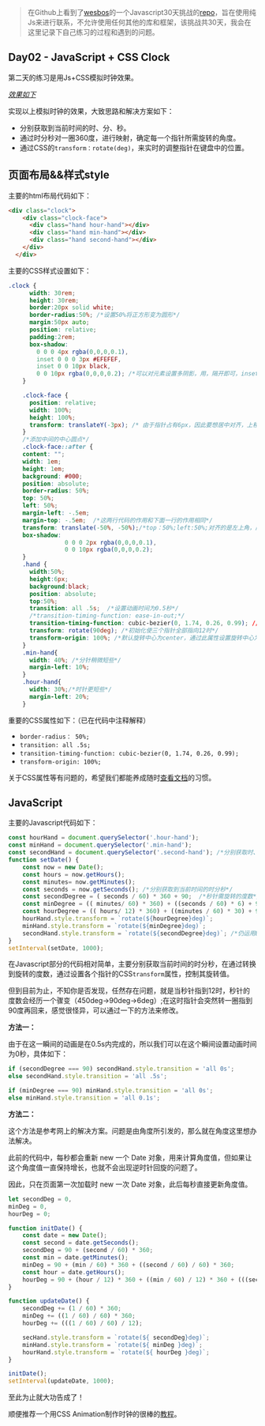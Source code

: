 > 在Github上看到了[wesbos](https://twitter.com/wesbos)的一个Javascript30天挑战的[repo](https://github.com/wesbos/JavaScript30)，旨在使用纯Js来进行联系，不允许使用任何其他的库和框架，该挑战共30天，我会在这里记录下自己练习的过程和遇到的问题。

## Day02 - JavaScript + CSS Clock

第二天的练习是用Js+CSS模拟时钟效果。

_[效果如下](http://htmlpreview.github.io/?https://github.com/winar-jin/JavaScript30-Challenge/blob/master/02%20-%20JS%20%2B%20CSS%20Clock/index.html)_

实现以上模拟时钟的效果，大致思路和解决方案如下：
* 分别获取到当前时间的时、分、秒。
* 通过时分秒对一圈360度，进行映射，确定每一个指针所需旋转的角度。
* 通过CSS的`transform：rotate(deg)`，来实时的调整指针在键盘中的位置。

## 页面布局&&样式style
主要的html布局代码如下：
```html
<div class="clock">
    <div class="clock-face">
      <div class="hand hour-hand"></div>
      <div class="hand min-hand"></div>
      <div class="hand second-hand"></div>
    </div>
  </div>
```
主要的CSS样式设置如下：
```CSS
.clock {
      width: 30rem;
      height: 30rem;
      border:20px solid white;
      border-radius:50%; /*设置50%将正方形变为圆形*/
      margin:50px auto;
      position: relative;
      padding:2rem;
      box-shadow:
        0 0 0 4px rgba(0,0,0,0.1),
        inset 0 0 0 3px #EFEFEF,
        inset 0 0 10px black,
        0 0 10px rgba(0,0,0,0.2); /*可以对元素设置多阴影，用，隔开即可，inset表示内阴影*/
    }

    .clock-face {
      position: relative;
      width: 100%;
      height: 100%;
      transform: translateY(-3px); /* 由于指针占有6px，因此要想居中对齐，上移3px */
    }
    /*添加中间的中心圆点*/
    .clock-face::after {
    content: "";
    width: 1em;
    height: 1em;
    background: #000;
    position: absolute;
    border-radius: 50%;
    top: 50%;
    left: 50%;
    margin-left: -.5em;
    margin-top: -.5em;  /*这两行代码的作用和下面一行的作用相同*/
    transform: translate(-50%, -50%);/*top：50%;left:50%;对齐的是左上角，应该在向左上移动自身尺寸的50%*/
    box-shadow:
                0 0 0 2px rgba(0,0,0,0.1),
                0 0 10px rgba(0,0,0,0.2);
    }
    .hand {
      width:50%;
      height:6px;
      background:black;
      position: absolute;
      top:50%;
      transition: all .5s;  /*设置动画时间为0.5秒*/
      /*transition-timing-function: ease-in-out;*/
      transition-timing-function: cubic-bezier(0, 1.74, 0.26, 0.99); //cubic-bezier()函数可以自定义过度时间函数
      transform: rotate(90deg); /*初始化使三个指针全部指向12时*/
      transform-origin: 100%; /*默认旋转中心为center，通过此属性设置旋转中心为最右侧，也可设置为：right*/
    }
    .min-hand{
      width: 40%; /*分针稍微短些*/
      margin-left: 10%;
    }
    .hour-hand{
      width: 30%;/*时针更短些*/
      margin-left: 20%;
    }
```
重要的CSS属性如下：（已在代码中注释解释）
* `border-radius： 50%;`
* `transition: all .5s;` 
* `transition-timing-function: cubic-bezier(0, 1.74, 0.26, 0.99);`
* `transform-origin: 100%;`

关于CSS属性等有问题的，希望我们都能养成随时[查看文档](http://www.ayqy.net/doc/css2-1/cover.html)的习惯。

## JavaScript

主要的Javascript代码如下：
```JavaScript
const hourHand = document.querySelector('.hour-hand'); 
const minHand = document.querySelector('.min-hand'); 
const secondHand = document.querySelector('.second-hand'); /*分别获取时、分、秒针*/
function setDate() {
    const now = new Date();
    const hours = now.getHours();
    const minutes= now.getMinutes();
    const seconds = now.getSeconds(); /*分别获取到当前时间的时分秒*/
    const secondDegree = ( seconds / 60) * 360 + 90;  /*秒针需旋转的度数*/
    const minDegree = (( minutes/ 60) * 360) + ((seconds / 60) * 6) + 90; /*分针需旋转的度数：当前分钟数 + 秒数在分钟的映射（如过了30秒，相当于半分钟）*/
    const hourDegree = (( hours/ 12) * 360) + ((minutes / 60) * 30) + 90; /*时针需旋转的度数：当前时数 + 分钟在小时的映射（如过了30分钟，相当于半小时）*/
    hourHand.style.transform = `rotate(${hourDegree}deg)`;
    minHand.style.transform = `rotate(${minDegree}deg)`;
    secondHand.style.transform = `rotate(${secondDegree}deg)`; /*仍运用ES6的模板字符串，分别将当前的旋转度数传入，使各指针旋转*/
}
setInterval(setDate, 1000);
```

在Javascript部分的代码相对简单，主要分别获取当前时间的时分秒，在通过转换到旋转的度数，通过设置各个指针的CSS`transform`属性，控制其旋转值。

但到目前为止，不知你是否发现，任然存在问题，就是当秒针指到12时，秒针的度数会经历一个骤变（450deg->90deg->6deg）;在这时指针会突然转一圈指到90度再回来，感觉很怪异，可以通过一下的方法来修改。

__方法一：__

由于在这一瞬间的动画是在0.5s内完成的，所以我们可以在这个瞬间设置动画时间为0秒，具体如下：
```JavaScript
if (secondDegree === 90) secondHand.style.transition = 'all 0s';
else secondHand.style.transition = 'all .5s';

if (minDegree === 90) minHand.style.transition = 'all 0s';
else minHand.style.transition = 'all 0.1s';
```
__方法二：__

这个方法是参考网上的解决方案。问题是由角度所引发的，那么就在角度这里想办法解决。

此前的代码中，每秒都会重新 new 一个 Date 对象，用来计算角度值，但如果让这个角度值一直保持增长，也就不会出现逆时针回旋的问题了。

因此，只在页面第一次加载时 new 一次 Date 对象，此后每秒直接更新角度值。

```JavaScript
let secondDeg = 0,
minDeg = 0,
hourDeg = 0;

function initDate() {
    const date = new Date();
    const second = date.getSeconds();
    secondDeg = 90 + (second / 60) * 360;
    const min = date.getMinutes();
    minDeg = 90 + (min / 60) * 360 + ((second / 60) / 60) * 360;
    const hour = date.getHours();
    hourDeg = 90 + (hour / 12) * 360 + ((min / 60) / 12) * 360 + (((second / 60) / 60) / 12) * 360;
}

function updateDate() {
    secondDeg += (1 / 60) * 360;
    minDeg += ((1 / 60) / 60) * 360;
    hourDeg += (((1 / 60) / 60) / 12);

    secHand.style.transform = `rotate(${ secondDeg}deg)`;
    minHand.style.transform = `rotate(${ minDeg }deg)`;
    hourHand.style.transform = `rotate(${ hourDeg }deg)`;
}

initDate();
setInterval(updateDate, 1000);
```
至此为止就大功告成了！

顺便推荐一个用CSS Animation制作时钟的很棒的[教程](https://cssanimation.rocks/clocks/)。